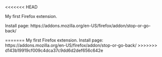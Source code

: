 <<<<<<< HEAD
<p>My first Firefox extension.</p>
<p>Install page: https://addons.mozilla.org/en-US/firefox/addon/stop-or-go-back/</p>
=======
My first Firefox extension.
Install page: https://addons.mozilla.org/en-US/firefox/addon/stop-or-go-back/
>>>>>>> d143b19919cf009c4dca37c9dd6d2def656c642e
